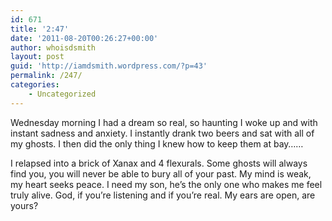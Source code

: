 ```yaml
---
id: 671
title: '2:47'
date: '2011-08-20T00:26:27+00:00'
author: whoisdsmith
layout: post
guid: 'http://iamdsmith.wordpress.com/?p=43'
permalink: /247/
categories:
    - Uncategorized
---
```


Wednesday morning I had a dream so real, so haunting I woke up and with instant sadness and anxiety. I instantly drank two beers and sat with all of my ghosts. I then did the only thing I knew how to keep them at bay……

I relapsed into a brick of Xanax and 4 flexurals. Some ghosts will always find you, you will never be able to bury all of your past. My mind is weak, my heart seeks peace. I need my son, he’s the only one who makes me feel truly alive. God, if you’re listening and if you’re real. My ears are open, are yours?